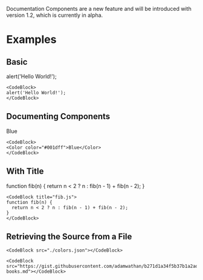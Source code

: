 <Banner title="Experimental Feature" type="warning">Documentation Components are a new feature and will be introduced with version 1.2, which is currently in alpha.</Banner>

# Examples

## Basic

<CodeBlock>
alert('Hello World!');
</CodeBlock>

```
<CodeBlock>
alert('Hello World!');
</CodeBlock>
```

## Documenting Components

<CodeBlock>
<Color color="#001dff">Blue</Color>
</CodeBlock>

```
<CodeBlock>
<Color color="#001dff">Blue</Color>
</CodeBlock>
```


## With Title

<CodeBlock title="fib.js">
function fib(n) {
  return n < 2 ? n : fib(n - 1) + fib(n - 2);
}	
</CodeBlock>

```
<CodeBlock title="fib.js">
function fib(n) {
  return n < 2 ? n : fib(n - 1) + fib(n - 2);
}	
</CodeBlock>
```

## Retrieving the Source from a File

<CodeBlock src="./colors.json"></CodeBlock>

```
<CodeBlock src="./colors.json"></CodeBlock>
```

<CodeBlock src="https://gist.githubusercontent.com/adamwathan/b271d1a34f5b37b1a2ad2e844c86b329/raw/d7321013ab5a5b4469b306f3e3a73ee6c0226100/tdd-books.md"></CodeBlock>

```
<CodeBlock src="https://gist.githubusercontent.com/adamwathan/b271d1a34f5b37b1a2ad2e844c86b329/raw/d7321013ab5a5b4469b306f3e3a73ee6c0226100/tdd-books.md"></CodeBlock>
```
